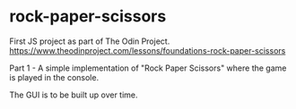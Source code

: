 # rock-paper-scissors
First JS project as part of The Odin Project. https://www.theodinproject.com/lessons/foundations-rock-paper-scissors

Part 1 - A simple implementation of "Rock Paper Scissors" where the game is played in the console.

The GUI is to be built up over time.
